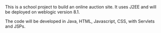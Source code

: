 This is a school project to build an online auction site.  It uses J2EE and will be deployed on weblogic version 8.1.

The code will be developed in Java, HTML, Javascript, CSS, with Servlets and JSPs.